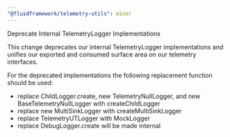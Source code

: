```yaml
---
"@fluidframework/telemetry-utils": minor
---
```


Deprecate Internal TelemetryLogger Implementations

This change deprecates our internal TelemetryLogger implementations and unifies our exported and consumed surface area on our telemetry interfaces.

For the deprecated implementations the following replacement function should be used:

-   replace ChildLogger.create, new TelemetryNullLogger, and new BaseTelemetryNullLogger with createChildLogger
-   replace new MultiSinkLogger with createMultiSinkLogger
-   replace TelemetryUTLogger with MockLogger
-   replace DebugLogger.create will be made internal
